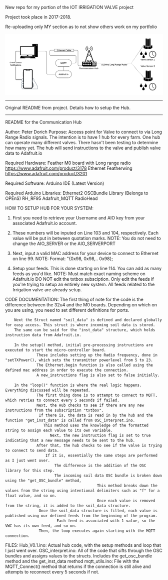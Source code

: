 New repo for my portion of the IOT IRRIGATION VALVE project

Project took place in 2017-2018. 

Re-uploading only MY section as to not show others work on my portfolio

![project_overview](/project_documents/valve_System.png)


*******************************************************************************
Original README from project. Details how to setup the Hub.
*******************************************************************************
README for the Communication Hub


Author: Peter Dorich
Purpose: Access point for Valve to connect to via Long Range Radio signals.
         The intention is to have 1 hub for every farm. One hub can operate many different valves. There hasn't been testing to determine how many yet.
         The hub will send instructions to the valve and publish valve data to Adafruit.io
         
Required Hardware: Feather M0 board with Long range radio
                    https://www.adafruit.com/product/3178
                   Ethernet Featherwing
                    https://www.adafruit.com/product/3201
                    
Required Software: Arduino IDE (Latest Version)

Required Arduino Libraries: Ethernet2 
                            OSCBundle Library (Belongs to OPEnS)
                            RH_RF95 
                            Adafruit_MQTT
                            RadioHead 
                            
HOW TO SETUP HUB FOR YOUR SYSTEM:

  1. First you need to retrieve your Username and AIO key from your associated Adafruit.io account.
  2. These numbers will be inputed on Line 103 and 104, respectively. Each value will be put in between quotation marks.
            NOTE: You do not need to change the AIO_SERVER or the AIO_SERVERPORT
  3. Next, input a valid MAC address for your device to connect to Ethernet on line 99.
            NOTE: Format: "{0x98, 0x98,.. 0x98};
            
  4. Setup your feeds. This is done starting on line 114. You can add as many feeds as you'd like. 
            NOTE: Must match exact naming scheme on Adafruit.io
                  DO NOT edit the txtbox subsciption.
            Only edit the feeds if you're trying to setup an entirely new system. All feeds related to the Irrigation valve are already setup.
            
      
CODE DOCUMENTATION: 
         The first thing of note for the code is the difference between the 32u4 and the M0 boards.
         Depending on which on you are using, you need to set different definitions for ports.
         
         
        Next the Struct named "soil_data" is defined and declared globally for easy access. This struct is where incoming soil data is stored.
        The same can be said for the "inst_data" structure, which holds instruction data from Adafruit.io.
        
        In the setup() method, initial pre-processing instructions are executed to start the micro-controller board. 
                  These includes setting up the Radio frequency, done in "setTXPower(), which sets the transmitter powerlevel from 5 to 23.
                  The Ethernet.begin function is also called using the defined mac address in order to execute the connection. 
                  A new_instructions flag is also set to false initially.
                  
        In the "loop()" function is where the real logic happens. Everything discussed will be repeated.
                  The first thing done is to attempt to connect to MQTT, which retries to connect every 5 seconds if failed. 
                  Next, the Hub checks to see if there are any new instructions from the subscription "txtbox".
                   If there is, the data is read in by the hub and the function "get_inst_data" is called from OSC_interpret.ino.
                     This method uses the knowledge of the formatted string to assign each value to its own variable.
                        Next, the new instruction flag is set to true indicating that a new message needs to be sent to the hub.
                  After that, the hub checks to see if the valve is trying to connect to send data. 
                      If it is, essentially the same steps are performed as I just went over. 
                          The difference is the addition of the OSC library for this step.
                          The incoming soil data OSC bundle is broken down using the "get_OSC_bundle" method, 
                                             This method breaks down the values from the string using intentional delimiters such as "f" for a float value, and so on.
                                             Once each value is removed from the string, it is added to the soil_data structure.
                   Once the soil_data structure is filled, each value is published using our defined feeds from the beginning of the program.
                           Each feed is associated with 1 value, so the VWC has its own feed, and so on.
                   Then, the loop executes again starting with the MQTT connection.
FILES:
         Hub_V0.1.ino: Actual hub code, with the setup methods and loop that I just went over.
         OSC_interpret.ino: All of the code that sifts through the OSC bundles and assigns values to the structs. Includes the get_osc_bundle method and the get_inst_data method 
         mqtt_utils.ino: File with the MQTT_Connect() method that returns if the connection is still alive and attempts to reconnect every 5 seconds if not.
         
